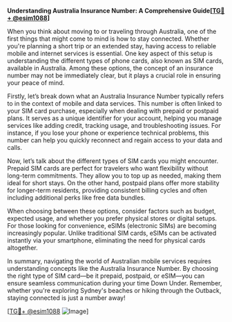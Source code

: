 **Understanding Australia Insurance Number: A Comprehensive Guide[[TG💪+ @esim1088](https://t.me/s/esim1088)]**

When you think about moving to or traveling through Australia, one of the first things that might come to mind is how to stay connected. Whether you're planning a short trip or an extended stay, having access to reliable mobile and internet services is essential. One key aspect of this setup is understanding the different types of phone cards, also known as SIM cards, available in Australia. Among these options, the concept of an insurance number may not be immediately clear, but it plays a crucial role in ensuring your peace of mind.

Firstly, let’s break down what an Australia Insurance Number typically refers to in the context of mobile and data services. This number is often linked to your SIM card purchase, especially when dealing with prepaid or postpaid plans. It serves as a unique identifier for your account, helping you manage services like adding credit, tracking usage, and troubleshooting issues. For instance, if you lose your phone or experience technical problems, this number can help you quickly reconnect and regain access to your data and calls.

Now, let’s talk about the different types of SIM cards you might encounter. Prepaid SIM cards are perfect for travelers who want flexibility without long-term commitments. They allow you to top up as needed, making them ideal for short stays. On the other hand, postpaid plans offer more stability for longer-term residents, providing consistent billing cycles and often including additional perks like free data bundles.

When choosing between these options, consider factors such as budget, expected usage, and whether you prefer physical stores or digital setups. For those looking for convenience, eSIMs (electronic SIMs) are becoming increasingly popular. Unlike traditional SIM cards, eSIMs can be activated instantly via your smartphone, eliminating the need for physical cards altogether.

In summary, navigating the world of Australian mobile services requires understanding concepts like the Australia Insurance Number. By choosing the right type of SIM card—be it prepaid, postpaid, or eSIM—you can ensure seamless communication during your time Down Under. Remember, whether you're exploring Sydney's beaches or hiking through the Outback, staying connected is just a number away!

[[TG💪+ @esim1088](https://t.me/s/esim1088) ![Image](https://i.postimg.cc/Y0z9fWf4/image.png)]
